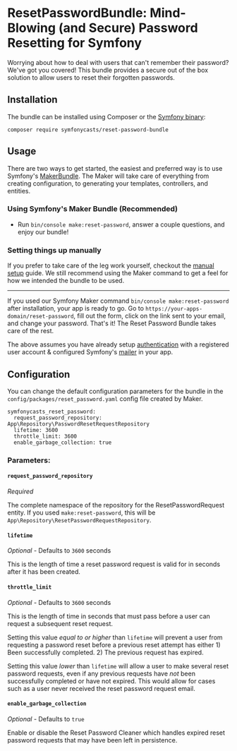 # ResetPasswordBundle: Mind-Blowing (and Secure) Password Resetting for Symfony

Worrying about how to deal with users that can't remember their password? We've got you covered! This bundle provides a secure out of the box solution to allow users to reset their forgotten passwords.

## Installation

The bundle can be installed using Composer or the [Symfony binary](https://symfony.com/download):

```
composer require symfonycasts/reset-password-bundle
```

## Usage

There are two ways to get started, the easiest and preferred way is to use Symfony's [MakerBundle](https://github.com/symfony/maker-bundle). The Maker will take care of everything from creating configuration, to generating your templates, controllers, and entities.

### Using Symfony's Maker Bundle (Recommended)

- Run `bin/console make:reset-password`, answer a couple questions, and enjoy our bundle!

### Setting things up manually

If you prefer to take care of the leg work yourself, checkout the [manual setup](https://github.com/SymfonyCasts/reset-password-bundle/blob/master/docs/manual-setup.md) guide. We still recommend using the Maker command to get a feel for how we intended the bundle to be used.

---

If you used our Symfony Maker command `bin/console make:reset-password` after installation, your app is ready to go. Go to `https://your-apps-domain/reset-password`, fill out the form, click on the link sent to your email, and change your password. That's it! The Reset Password Bundle takes care of the rest.

The above assumes you have already setup [authentication](https://symfony.com/doc/current/security.html) with a registered user account & configured Symfony's [mailer](https://symfony.com/doc/current/mailer.html) in your app.

## Configuration

You can change the default configuration parameters for the bundle in the `config/packages/reset_password.yaml` config file created by Maker.

```
symfonycasts_reset_password:
  request_password_repository: App\Repository\PasswordResetRequestRepository
  lifetime: 3600
  throttle_limit: 3600
  enable_garbage_collection: true
```

### Parameters:

#### `request_password_repository`

_Required_

The complete namespace of the repository for the ResetPasswordRequest entity. If you used `make:reset-password`, this will be `App\Repository\ResetPasswordRequestRepository`.

#### `lifetime`

_Optional_ - Defaults to `3600` seconds

This is the length of time a reset password request is valid for in seconds after it has been created. 

#### `throttle_limit`

_Optional_ - Defaults to `3600` seconds

This is the length of time in seconds that must pass before a user can request a subsequent reset request. 

Setting this value _equal to or higher_ than `lifetime` will prevent a user from requesting a password reset before a previous reset attempt has either 1) Been successfully completed. 2) The previous request has expired.

Setting this value _lower_ than `lifetime` will allow a user to make several reset password requests, even if any previous requests have _not_ been successfully completed or have not expired. This would allow for cases such as a user never received the reset password request email.

#### `enable_garbage_collection`

_Optional_ - Defaults to `true`

Enable or disable the Reset Password Cleaner which handles expired reset password requests that may have been left in persistence.
